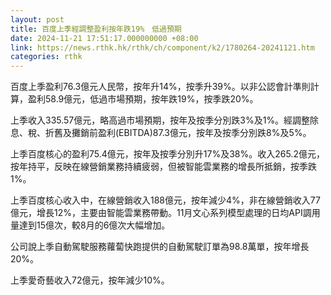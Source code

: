 ```yaml
---
layout: post
title: 百度上季經調整盈利按年跌19%　低過預期
date: 2024-11-21 17:51:17.000000000 +08:00
link: https://news.rthk.hk/rthk/ch/component/k2/1780264-20241121.htm
categories: rthk
---
```


百度上季盈利76.3億元人民幣，按年升14%，按季升39%。以非公認會計準則計算，盈利58.9億元，低過市場預期，按年跌19%，按季跌20%。

上季收入335.57億元，略高過市場預期，按年及按季分別跌3%及1%。經調整除息、稅、折舊及攤銷前盈利(EBITDA)87.3億元，按年及按季分別跌8%及5%。

上季百度核心的盈利75.4億元，按年及按季分別升17%及38%。收入265.2億元，按年持平，反映在線營銷業務持續疲弱，但被智能雲業務的增長所抵銷，按季跌1%。

上季百度核心收入中，在線營銷收入188億元，按年減少4%，非在線營銷收入77億元，增長12%，主要由智能雲業務帶動。11月文心系列模型處理的日均API調用量達到15億次，較8月的6億次大幅增加。

公司說上季自動駕駛服務蘿蔔快跑提供的自動駕駛訂單為98.8萬單，按年增長20%。

上季愛奇藝收入72億元，按年減少10%。
